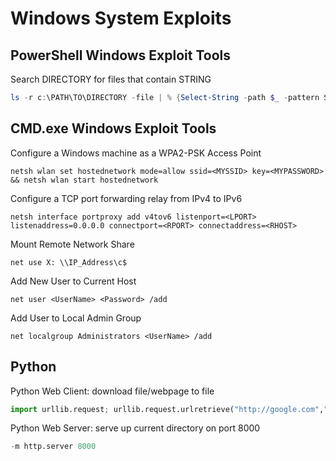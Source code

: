 # Windows System Exploits

## PowerShell Windows Exploit Tools

Search DIRECTORY for files that contain STRING
```PowerShell
ls -r c:\PATH\TO\DIRECTORY -file | % {Select-String -path $_ -pattern STRING}
```
## CMD.exe Windows Exploit Tools

Configure a Windows machine as a WPA2-PSK Access Point
```CMD
netsh wlan set hostednetwork mode=allow ssid=<MYSSID> key=<MYPASSWORD> && netsh wlan start hostednetwork
```
Configure a TCP port forwarding relay from IPv4 to IPv6 
```CMD
netsh interface portproxy add v4tov6 listenport=<LPORT> listenaddress=0.0.0.0 connectport=<RPORT> connectaddress=<RHOST>
```
Mount Remote Network Share
```CMD
net use X: \\IP_Address\c$
```
Add New User to Current Host
```CMD
net user <UserName> <Password> /add
```
Add User to Local Admin Group
```CMD
net localgroup Administrators <UserName> /add
```
## Python

Python Web Client: download file/webpage to file
```Python
import urllib.request; urllib.request.urlretrieve("http://google.com","/google.html")
```
Python Web Server: serve up current directory on port 8000
```Python
-m http.server 8000
```
